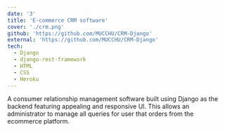 ```yaml
---
date: '3'
title: 'E-commerce CRM software'
cover: './crm.png'
github: 'https://github.com/MUCCHU/CRM-Django'
external: 'https://github.com/MUCCHU/CRM-Django'
tech:
  - Django
  - django-rest-framework
  - HTML
  - CSS
  - Heroku
---
```


A consumer relationship management software built using Django as the backend featuring appealing and responsive UI. This allows an administrator to manage all queries for user that orders from the ecommerce platform.
